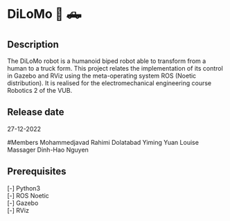 # DiLoMo :robot: :pickup_truck:

## Description
The DiLoMo robot is a humanoid biped robot able to transform from a human to a truck form.
This project relates the implementation of its control in Gazebo and RViz using the meta-operating system ROS (Noetic distribution).
It is realised for the electromechanical engineering course Robotics 2 of the VUB.

## Release date
27-12-2022

#Members
Mohammedjavad Rahimi Dolatabad
Yiming Yuan
Louise Massager
Dinh-Hao Nguyen

## Prerequisites
[-] Python3 <br />
[-] ROS Noetic <br />
[-] Gazebo <br />
[-] RViz <br />
